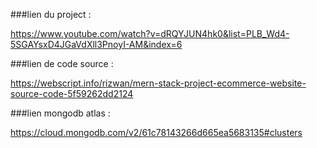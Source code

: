 ###lien du project :

https://www.youtube.com/watch?v=dRQYJUN4hk0&list=PLB_Wd4-5SGAYsxD4JGaVdXll3PnoyI-AM&index=6

###lien de code source :

https://webscript.info/rizwan/mern-stack-project-ecommerce-website-source-code-5f59262dd2124

###lien mongodb atlas :

https://cloud.mongodb.com/v2/61c78143266d665ea5683135#clusters
